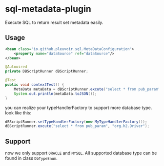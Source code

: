 # sql-metadata-plugin
Execute SQL to return result set metadata easily.

## Usage

```xml
<bean class="io.github.pleuvoir.sql.MetaDataConfiguration">
	<property name="dataSource" ref="dataSource"/>
</bean>
```

```java
@Autowired
private DBScriptRunner dBScriptRunner;

@Test
public void contextTest() {
	MetaData metaData = dBScriptRunner.excute("select * from pub_param", DbTypeEnum.ORACLE);
	System.out.println(metaData.toJSON());
}
```

you can realize your typeHandlerFactory to support more database type. look like this:

```java
dBScriptRunner.setTypeHandlerFactory(new MyTypeHandlerFactory());
dBScriptRunner.excute("select * from pub_param", "org.h2.Driver");
```

## Support

now we only support `ORACLE` and `MYSQL`. All supported database type can be found in class `DbTypeEnum`.

